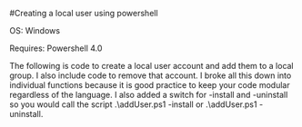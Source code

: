 #Creating a local user using powershell

OS: Windows

Requires: Powershell 4.0

The following is code to create a local user account and add them to a local group. I also include code to remove that account. I broke all this down into individual functions because it is good practice to keep your code modular regardless of the language. I also added a switch for -install and -uninstall so you would call the script .\addUser.ps1 -install or .\addUser.ps1 -uninstall.